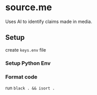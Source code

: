 # source.me
Uses AI to identify claims made in media.


## Setup
create `keys.env` file
### Setup Python Env

### Format code
run `black . && isort .`
